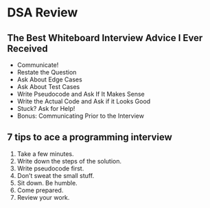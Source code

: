 # DSA Review

## The Best Whiteboard Interview Advice I Ever Received

* Communicate!
* Restate the Question
* Ask About Edge Cases
* Ask About Test Cases
* Write Pseudocode and Ask If It Makes Sense
* Write the Actual Code and Ask if it Looks Good
* Stuck? Ask for Help!
* Bonus: Communicating Prior to the Interview



## 7 tips to ace a programming interview

1) Take a few minutes.
2) Write down the steps of the solution.
3) Write pseudocode first.
4) Don’t sweat the small stuff.
5) Sit down. Be humble.
6) Come prepared.
7) Review your work.

